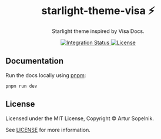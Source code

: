 <div align="center">
  <h1>starlight-theme-visa ⚡</h1>
  <p>Starlight theme inspired by Visa Docs.</p>
</div>

<div align="center">
  <a href="https://github.com/artursopelnik/starlight-theme-visa/actions/workflows/integration.yml">
    <img alt="Integration Status" src="https://github.com/artursopelnik/starlight-theme-visa/actions/workflows/integration.yml/badge.svg" />
  </a>
  <a href="https://github.com/artursopelnik/starlight-theme-visa/blob/main/LICENSE">
    <img alt="License" src="https://badgen.net/github/license/artursopelnik/starlight-theme-visa" />
  </a>
  <br />
</div>

## Documentation

Run the docs locally using [pnpm](https://pnpm.io):

```shell
pnpm run dev
```

## License

Licensed under the MIT License, Copyright © Artur Sopelnik.

See [LICENSE](https://github.com/artursopelnik/starlight-theme-visa/blob/main/LICENSE) for more information.
